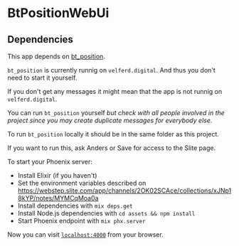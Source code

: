 # BtPositionWebUi

## Dependencies

This app depends on [bt_position](https://github.com/WebstepTrondheim/bt_position). 

`bt_position` is currently runnig on `velferd.digital`. And thus you don't need to start it yourself.

If you don't get any messages it might mean that the app is not runnig on `velferd.digital`. 

You can run `bt_position` yourself *but check with all people involved in the project since you may create duplicate messages for everybody else*.

To run `bt_position` locally it should be in the same folder as this project.

If you want to run this, ask Anders or Save for access to the Slite page.

To start your Phoenix server:


  * Install Elixir (if you haven't)
  * Set the environment variables described on https://webstep.slite.com/app/channels/2OK02SCAce/collections/xJNp18kYP/notes/MYMCqMoa0a
  * Install dependencies with `mix deps.get`
  * Install Node.js dependencies with `cd assets && npm install`
  * Start Phoenix endpoint with `mix phx.server`

Now you can visit [`localhost:4000`](http://localhost:4000) from your browser.

